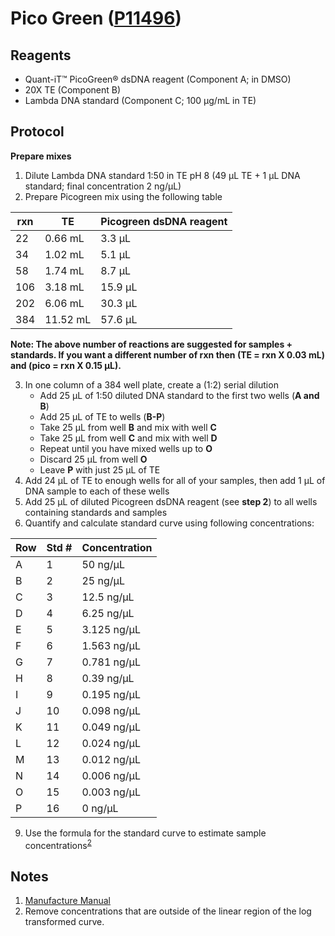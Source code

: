 # Pico Green ([P11496](https://www.thermofisher.com/order/catalog/product/P11496))

## Reagents

* Quant-iT™ PicoGreen® dsDNA reagent (Component A; in DMSO)
* 20X TE (Component B)
* Lambda DNA standard (Component C; 100 µg/mL in TE)

## Protocol

**Prepare mixes**

1. Dilute Lambda DNA standard 1:50 in TE pH 8 (49 µL TE + 1 µL DNA standard; final concentration 2 ng/µL)
2. Prepare Picogreen mix using the following table

| rxn | TE       | Picogreen dsDNA reagent |
|-----|----------|-------------------------|
|  22 |  0.66 mL |  3.3 µL                 |
|  34 |  1.02 mL |  5.1 µL                 |
|  58 |  1.74 mL |  8.7 µL                 |
| 106 |  3.18 mL | 15.9 µL                 |
| 202 |  6.06 mL | 30.3 µL                 |
| 384 | 11.52 mL | 57.6 µL                 |

**Note: The above number of reactions are suggested for samples + standards. If
you want a different number of rxn then (TE = rxn X 0.03 mL) and (pico = rxn X
0.15 µL).**

3. In one column of a 384 well plate, create a (1:2) serial dilution
    * Add 25 µL of 1:50 diluted DNA standard to the first two wells (**A and B**)
    * Add 25 µL of TE to wells (**B-P**)
    * Take 25 µL from well **B** and mix with well **C**
    * Take 25 µL from well **C** and mix with well **D**
    * Repeat until you have mixed wells up to **O**
    * Discard 25 µL from well **O**
    * Leave **P** with just 25 µL of TE
4. Add 24 µL of TE to enough wells for all of your samples, then add 1 µL of DNA sample to each of these wells
6. Add 25 µL of diluted Picogreen dsDNA reagent (see **step 2**) to all wells containing standards and samples
7. Quantify and calculate standard curve using following concentrations:

| Row   | Std #   | Concentration    |
| ----- | ------- | ---------------  |
| A     | 1       | 50 ng/µL         |
| B     | 2       | 25 ng/µL         |
| C     | 3       | 12.5 ng/µL       |
| D     | 4       | 6.25 ng/µL       |
| E     | 5       | 3.125 ng/µL      |
| F     | 6       | 1.563 ng/µL      |
| G     | 7       | 0.781 ng/µL      |
| H     | 8       | 0.39 ng/µL       |
| I     | 9       | 0.195 ng/µL      |
| J     | 10      | 0.098 ng/µL      |
| K     | 11      | 0.049 ng/µL      |
| L     | 12      | 0.024 ng/µL      |
| M     | 13      | 0.012 ng/µL      |
| N     | 14      | 0.006 ng/µL      |
| O     | 15      | 0.003 ng/µL      |
| P     | 16      | 0 ng/µL          |
        
9. Use the formula for the standard curve to estimate sample concentrations<sup>[2](#conc)</sup>

## Notes
1. [Manufacture Manual](https://tools.thermofisher.com/content/sfs/manuals/mp07581.pdf)
2. <a name="conc"></a>Remove concentrations that are outside of the linear region of the log transformed curve.
